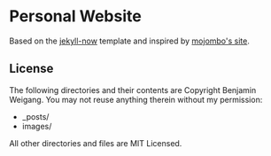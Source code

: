 # Personal Website

Based on the [jekyll-now](https://github.com/barryclark/jekyll-now) template
and inspired by [mojombo's site](https://github.com/mojombo/mojombo.github.io).

## License

The following directories and their contents are Copyright Benjamin Weigang.
You may not reuse anything therein without my permission:

* \_posts/
* images/

All other directories and files are MIT Licensed.
